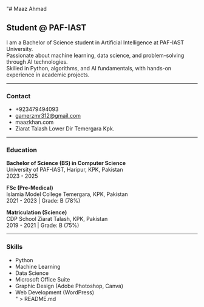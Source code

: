  "# Maaz Ahmad
## Student @ PAF-IAST

I am a Bachelor of Science student in Artificial Intelligence at PAF-IAST University.  
Passionate about machine learning, data science, and problem-solving through AI technologies.  
Skilled in Python, algorithms, and AI fundamentals, with hands-on experience in academic projects.

---

### Contact

- +923479494093  
- gamerzmr312@gmail.com  
- maazkhan.com  
- Ziarat Talash Lower Dir Temergara Kpk.  

---

### Education

**Bachelor of Science (BS) in Computer Science**  
University of PAF-IAST, Haripur, KPK, Pakistan  
2023 - 2025  

**FSc (Pre-Medical)**  
Islamia Model College Temergara, KPK, Pakistan  
2021 - 2023 | Grade: B (78%)  

**Matriculation (Science)**  
CDP School Ziarat Talash, KPK, Pakistan  
2019 - 2021 | Grade: B (75%)

---

### Skills

- Python  
- Machine Learning  
- Data Science  
- Microsoft Office Suite  
- Graphic Design (Adobe Photoshop, Canva)  
- Web Development (WordPress)  
" > README.md
